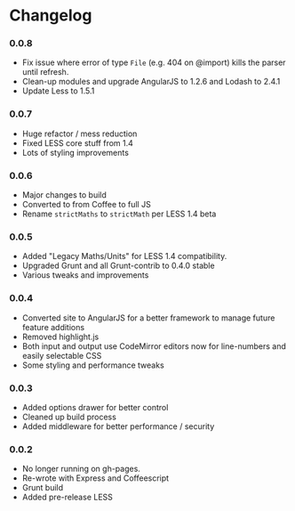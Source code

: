 # Changelog

### 0.0.8
  - Fix issue where error of type `File` (e.g. 404 on @import) kills the parser until refresh.
  - Clean-up modules and upgrade AngularJS to 1.2.6 and Lodash to 2.4.1
  - Update Less to 1.5.1

### 0.0.7
  - Huge refactor / mess reduction
  - Fixed LESS core stuff from 1.4
  - Lots of styling improvements

### 0.0.6
  - Major changes to build
  - Converted to from Coffee to full JS
  - Rename `strictMaths` to `strictMath` per LESS 1.4 beta

### 0.0.5
  - Added "Legacy Maths/Units" for LESS 1.4 compatibility.
  - Upgraded Grunt and all Grunt-contrib to 0.4.0 stable
  - Various tweaks and improvements

### 0.0.4
  - Converted site to AngularJS for a better framework to manage future feature additions
  - Removed highlight.js
  - Both input and output use CodeMirror editors now for line-numbers and easily selectable CSS
  - Some styling and performance tweaks

### 0.0.3
  - Added options drawer for better control
  - Cleaned up build process
  - Added middleware for better performance / security

### 0.0.2
  - No longer running on gh-pages.
  - Re-wrote with Express and Coffeescript
  - Grunt build
  - Added pre-release LESS
